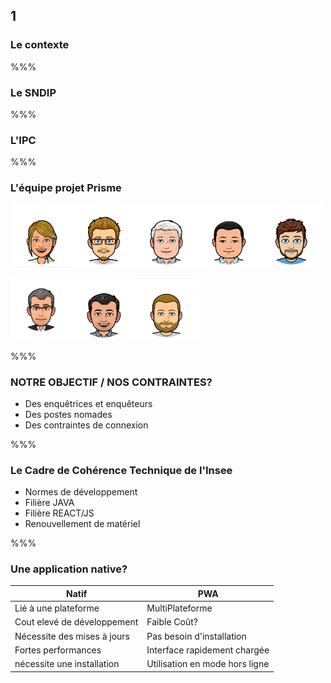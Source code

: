 <!-- .slide: data-background-image="images/pwa.png" data-background-size="600px" class="chapter" -->

## 1

### Le contexte

%%%

### Le SNDIP

%%%

### L'IPC

%%%

### L'équipe projet Prisme

<img src="images/Aude_blanc.png" width="100px" height="100px"/><img src="images/Jacques.png" width="100px" height="100px"/><img src="images/Lionel.png" width="100px" height="100px"/><img src="images/Julien.png" width="100px" height="100px"/><img src="images/Adrien.png" width="100px" height="100px"/>

<img src="images/Benoit_clean.png" width="100px" height="100px"/><img src="images/Michael.png" width="100px" height="100px"/><img src="images/Cedric_blanc.png" width="100px" height="100px"/>

%%%

### NOTRE OBJECTIF / NOS CONTRAINTES?

- Des enquêtrices et enquêteurs
- Des postes nomades
- Des contraintes de connexion

%%%

### Le Cadre de Cohérence Technique de l'Insee

- Normes de développement
- Filière JAVA
- Filière REACT/JS
- Renouvellement de matériel

%%%

### Une application native?

| Natif                       | PWA                            |
| --------------------------- | ------------------------------ |
| Lié à une plateforme        | MultiPlateforme                |
| Cout elevé de développement | Faible Coût?                   |
| Nécessite des mises à jours | Pas besoin d'installation      |
| Fortes performances         | Interface rapidement chargée   |
| nécessite une installation  | Utilisation en mode hors ligne |

